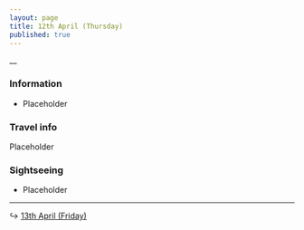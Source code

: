 ```yaml
---
layout: page
title: 12th April (Thursday)
published: true
---
```

__

### Information

- Placeholder

### Travel info

Placeholder

### Sightseeing

- Placeholder

<hr>

↪ [13th April (Friday)](/days/korea/13apr)
